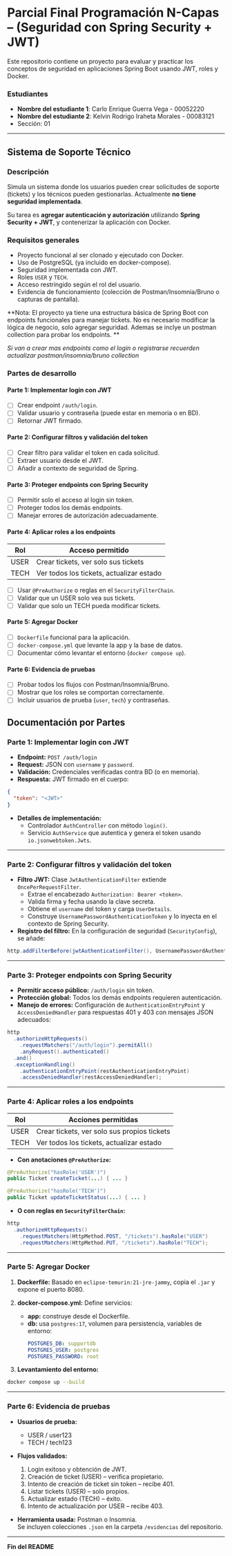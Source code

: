 # Parcial Final Programación N-Capas – (Seguridad con Spring Security + JWT)

Este repositorio contiene un proyecto para evaluar y practicar los conceptos de seguridad en aplicaciones Spring Boot usando JWT, roles y Docker.

### Estudiantes
- **Nombre del estudiante 1**: Carlo Enrique Guerra Vega - 00052220
- **Nombre del estudiante 2**: Kelvin Rodrigo Iraheta Morales - 00083121
- Sección: 01
---

## Sistema de Soporte Técnico

### Descripción
Simula un sistema donde los usuarios pueden crear solicitudes de soporte (tickets) y los técnicos pueden gestionarlas. Actualmente **no tiene seguridad implementada**.

Su tarea es **agregar autenticación y autorización** utilizando **Spring Security + JWT**, y contenerizar la aplicación con Docker.

### Requisitos generales

- Proyecto funcional al ser clonado y ejecutado con Docker.
- Uso de PostgreSQL (ya incluido en docker-compose).
- Seguridad implementada con JWT.
- Roles `USER` y `TECH`.
- Acceso restringido según el rol del usuario.
- Evidencia de funcionamiento (colección de Postman/Insomnia/Bruno o capturas de pantalla).

**Nota: El proyecto ya tiene una estructura básica de Spring Boot con endpoints funcionales para manejar tickets. No es necesario modificar la lógica de negocio, solo agregar seguridad. Ademas se inclye un postman collection para probar los endpoints. **

_Si van a crear mas endpoints como el login o registrarse recuerden actualizar postman/insomnia/bruno collection_

### Partes de desarrollo

#### Parte 1: Implementar login con JWT
- [ ] Crear endpoint `/auth/login`.
- [ ] Validar usuario y contraseña (puede estar en memoria o en BD).
- [ ] Retornar JWT firmado.

#### Parte 2: Configurar filtros y validación del token
- [ ] Crear filtro para validar el token en cada solicitud.
- [ ] Extraer usuario desde el JWT.
- [ ] Añadir a contexto de seguridad de Spring.

#### Parte 3: Proteger endpoints con Spring Security
- [ ] Permitir solo el acceso al login sin token.
- [ ] Proteger todos los demás endpoints.
- [ ] Manejar errores de autorización adecuadamente.

#### Parte 4: Aplicar roles a los endpoints

| Rol   | Acceso permitido                                 |
|--------|--------------------------------------------------|
| USER  | Crear tickets, ver solo sus tickets              |
| TECH  | Ver todos los tickets, actualizar estado         |

- [ ] Usar `@PreAuthorize` o reglas en el `SecurityFilterChain`.
- [ ] Validar que un USER solo vea sus tickets.
- [ ] Validar que solo un TECH pueda modificar tickets.

#### Parte 5: Agregar Docker
- [ ] `Dockerfile` funcional para la aplicación.
- [ ] `docker-compose.yml` que levante la app y la base de datos.
- [ ] Documentar cómo levantar el entorno (`docker compose up`).

#### Parte 6: Evidencia de pruebas
- [ ] Probar todos los flujos con Postman/Insomnia/Bruno.
- [ ] Mostrar que los roles se comportan correctamente.
- [ ] Incluir usuarios de prueba (`user`, `tech`) y contraseñas.

## Documentación por Partes

### Parte 1: Implementar login con JWT

- **Endpoint:** `POST /auth/login`
- **Request:** JSON con `username` y `password`.
- **Validación:** Credenciales verificadas contra BD (o en memoria).
- **Respuesta:** JWT firmado en el cuerpo:
```json
{
  "token": "<JWT>"
}
```
- **Detalles de implementación:**
  - Controlador `AuthController` con método `login()`.
  - Servicio `AuthService` que autentica y genera el token usando `io.jsonwebtoken.Jwts`.

---

### Parte 2: Configurar filtros y validación del token

- **Filtro JWT:** Clase `JwtAuthenticationFilter` extiende `OncePerRequestFilter`.
  - Extrae el encabezado `Authorization: Bearer <token>`.
  - Valida firma y fecha usando la clave secreta.
  - Obtiene el `username` del token y carga `UserDetails`.
  - Construye `UsernamePasswordAuthenticationToken` y lo inyecta en el contexto de Spring Security.
- **Registro del filtro:** En la configuración de seguridad (`SecurityConfig`), se añade:
```java
http.addFilterBefore(jwtAuthenticationFilter(), UsernamePasswordAuthenticationFilter.class);
```

---

### Parte 3: Proteger endpoints con Spring Security

- **Permitir acceso público:** `/auth/login` sin token.
- **Protección global:** Todos los demás endpoints requieren autenticación.
- **Manejo de errores:** Configuración de `AuthenticationEntryPoint` y `AccessDeniedHandler` para respuestas 401 y 403 con mensajes JSON adecuados:
```java
http
  .authorizeHttpRequests()
    .requestMatchers("/auth/login").permitAll()
    .anyRequest().authenticated()
  .and()
  .exceptionHandling()
    .authenticationEntryPoint(restAuthenticationEntryPoint)
    .accessDeniedHandler(restAccessDeniedHandler);
```

---

### Parte 4: Aplicar roles a los endpoints

| Rol  | Acciones permitidas                         |
|------|---------------------------------------------|
| USER | Crear tickets, ver solo sus propios tickets |
| TECH | Ver todos los tickets, actualizar estado    |

- **Con anotaciones `@PreAuthorize`:**
```java
@PreAuthorize("hasRole('USER')")
public Ticket createTicket(...) { ... }

@PreAuthorize("hasRole('TECH')")
public Ticket updateTicketStatus(...) { ... }
```

- **O con reglas en `SecurityFilterChain`:**
```java
http
  .authorizeHttpRequests()
    .requestMatchers(HttpMethod.POST, "/tickets").hasRole("USER")
    .requestMatchers(HttpMethod.PUT, "/tickets").hasRole("TECH");
```

---

### Parte 5: Agregar Docker

1. **Dockerfile:** Basado en `eclipse-temurin:21-jre-jammy`, copia el `.jar` y expone el puerto 8080.

2. **docker-compose.yml:** Define servicios:
   - **app:** construye desde el Dockerfile.
   - **db:** usa `postgres:17`, volumen para persistencia, variables de entorno:
     ```yaml
     POSTGRES_DB: supportdb
     POSTGRES_USER: postgres
     POSTGRES_PASSWORD: root
     ```

3. **Levantamiento del entorno:**
```bash
docker compose up --build
```

---

### Parte 6: Evidencia de pruebas

- **Usuarios de prueba:**
  - USER / user123
  - TECH / tech123

- **Flujos validados:**
  1. Login exitoso y obtención de JWT.
  2. Creación de ticket (USER) – verifica propietario.
  3. Intento de creación de ticket sin token – recibe 401.
  4. Listar tickets (USER) – solo propios.
  5. Actualizar estado (TECH) – éxito.
  6. Intento de actualización por USER – recibe 403.

- **Herramienta usada:** Postman o Insomnia.  
  Se incluyen colecciones `.json` en la carpeta `/evidencias` del repositorio.

---

**Fin del README**
